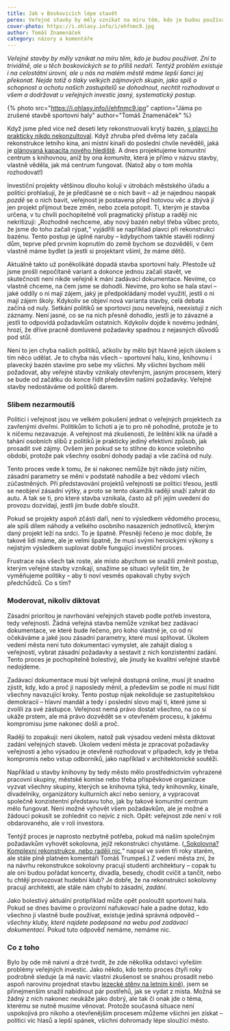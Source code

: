 ```yaml
---
title: Jak v Boskovicích lépe stavět
perex: Veřejné stavby by měly vznikat na míru těm, kdo je budou používat. Zní to triviálně, ale u těch boskovických se to příliš nedaří. Tentýž problém existuje i na celostátní úrovni, ale u nás na malém městě máme lepší šanci jej překonat. Jak?
cover-photo: https://i.ohlasy.info/i/ehfnmc9.jpg
author: Tomáš Znamenáček
category: názory a komentáře
---
```


*Veřejné stavby by měly vznikat na míru těm, kdo je budou používat. Zní to triviálně, ale u těch boskovických se to příliš nedaří. Tentýž problém existuje i na celostátní úrovni, ale u nás na malém městě máme lepší šanci jej překonat. Nejde totiž o tlaky velkých zájmových skupin, jako spíš o schopnost a ochotu našich zastupitelů se dohodnout, nechtít rozhodovat o všem a dodržovat u veřejných investic jasný, systematický postup.*

{% photo src="https://i.ohlasy.info/i/ehfnmc9.jpg" caption="Jáma po zrušené stavbě sportovní haly" author="Tomáš Znamenáček" %}

Když jsme před více než deseti lety rekonstruovali krytý bazén, [s plavci ho prakticky nikdo nekonzultoval](http://stare.boskovicko.cz/cislo.phtml?iss_id=68#art_2216). Když zhruba před dvěma lety začala rekonstrukce letního kina, ani místní kinaři do poslední chvíle nevěděli, jaká je [plánovaná kapacita nového hlediště](http://www.ohlasy.info/clanky/2016/09/letni-kino-kapacita.html). A dnes projektujeme komunitní centrum s knihovnou, aniž by ona *komunita*, která je přímo v názvu stavby, vlastně věděla, jak má centrum fungovat. (Natož aby o tom mohla rozhodovat!)

Investiční projekty většinou dlouho kolují v útrobách městského úřadu a politici prohlašují, že je předčasné se o nich bavit – až je najednou naopak *pozdě* se o nich bavit, veřejnost je postavena před hotovou věc a zbývá jí jen projekt přijmout beze změn, nebo zcela potopit. Ti, kterým je stavba určena, v tu chvíli pochopitelně volí pragmatický přístup a raději nic nekritizují: „Rozhodně nechceme, aby nový bazén nebyl třeba vůbec proto, že jsme do toho začali rýpat,“ vyjádřili se například plavci při rekonstrukci bazénu. Tento postup je úplně naruby – kdybychom takhle stavěli rodinný dům, teprve před prvním kopnutím do země bychom se dozvěděli, v čem vlastně máme bydlet (a jestli si projektant všiml, že máme děti).

Aktuálně takto už poněkolikáté dopadá stavba sportovní haly. Přestože už jsme prošli nepočítaně variant a dokonce jednou začali stavět, ve skutečnosti není nikde veřejně k mání zadávací dokumentace. Nevíme, co vlastně chceme, na čem jsme se dohodli. Nevíme, pro koho se hala staví – jaké oddíly o ni mají zájem, jaký je předpokládaný model využití, jestli o ni mají zájem školy. Kdykoliv se objeví nová varianta stavby, celá debata začíná od nuly. Setkání politiků se sportovci jsou neveřejná, neexistují z nich záznamy. Není jasné, co se na nich přesně dohodlo, jestli je to závazné a jestli to odpovídá požadavkům ostatních. Kdykoliv dojde k novému jednání, hrozí, že dříve pracně domluvené požadavky spadnou z nejasných důvodů pod stůl.

Není to jen chyba našich politiků, ačkoliv by mělo být hlavně jejich úkolem s tím něco udělat. Je to chyba nás všech – sportovní halu, kino, knihovnu i plavecký bazén stavíme pro sebe my všichni. My všichni bychom měli požadovat, aby veřejné stavby vznikaly otevřeným, jasným procesem, který se bude od začátku do konce řídit především našimi požadavky. Veřejné stavby nedostáváme od politiků darem.

### Slibem nezarmoutíš

Politici i veřejnost jsou ve velkém pokušení jednat o veřejných projektech za zavřenými dveřmi. Politikům to lichotí a je to pro ně pohodlné, protože je to k ničemu nezavazuje. A veřejnost má zkušenosti, že leštění klik na úřadě a tahání osobních slibů z politiků je prakticky jediný efektivní způsob, jak prosadit své zájmy. Ovšem jen pokud se to stihne do konce volebního období, protože pak všechny osobní dohody padají a vše začíná od nuly.

Tento proces vede k tomu, že si nakonec nemůže být nikdo jistý ničím, zásadní parametry se mění v podstatě nahodile a bez vědomí všech zúčastněných. Při představování projektů veřejnosti se politici třesou, jestli se neobjeví zásadní výtky, a proto se tento okamžik raději snaží zahrát do autu. A tak se ti, pro které stavba vznikala, často až při jejím uvedení do provozu dozvídají, jestli jim bude dobře sloužit.

Pokud se projekty aspoň zčásti daří, není to výsledkem vědomého procesu, ale spíš dílem náhody a velkého osobního nasazeních jednotlivců, kterým daný projekt leží na srdci. To je špatně. Přesněji řečeno je moc dobře, že takové lidi máme, ale je velmi špatně, že musí svými heroickými výkony s nejistým výsledkem suplovat dobře fungující investiční proces.

Frustrace nás všech tak roste, ale místo abychom se snažili změnit postup, kterým veřejné stavby vznikají, snažíme se situaci vyřešit tím, že vyměňujeme politiky – aby ti noví vesměs opakovali chyby svých předchůdců. Co s tím?

### Moderovat, nikoliv diktovat

Zásadní prioritou je navrhování veřejných staveb podle potřeb investora, tedy veřejnosti. Žádná veřejná stavba nemůže vznikat bez zadávací dokumentace, ve které bude řečeno, pro koho vlastně je, co od ní očekáváme a jaké jsou zásadní parametry, které musí splňovat. Úkolem vedení města není tuto dokumentaci vymyslet, ale zahájit dialog s veřejností, vybrat zásadní požadavky a sestavit z nich konzistentní zadání. Tento proces je pochopitelně bolestivý, ale jinudy ke kvalitní veřejné stavbě nedojdeme.

Zadávací dokumentace musí být veřejně dostupná online, musí jít snadno zjistit, kdy, kdo a proč ji naposledy měnil, a především se podle ní musí řídit všechny navazující kroky. Tento postup nijak nekoliduje se zastupitelskou demokracií – hlavní mandát a tedy i poslední slovo mají ti, které jsme si zvolili za své zástupce. Veřejnost nemá právo dostat všechno, na co si ukáže prstem, ale má právo dozvědět se v otevřeném procesu, k jakému kompromisu jsme nakonec došli a proč.

Raději to zopakuji: není úkolem, natož pak výsadou vedení města diktovat zadání veřejných staveb. Úkolem vedení města je zpracovat požadavky veřejnosti a jeho výsadou je otevřeně rozhodovat v případech, kdy je třeba kompromis nebo vstup odborníků, jako například v architektonické soutěži.

Například u stavby knihovny by tedy město mělo prostřednictvím vyhrazené pracovní skupiny, městské komise nebo třeba příspěvkové organizace vyzvat všechny skupiny, kterých se knihovna týká, tedy knihovníky, kinaře, divadelníky, organizátory kulturních akcí nebo seniory, a vypracovat společně konzistentní představu toho, jak by takové komunitní centrum mělo fungovat. Není možné vyhovět všem požadavkům, ale je možné a žádoucí pokusit se zohlednit co nejvíc z nich. Opět: veřejnost zde není v roli obdarovaného, ale v roli investora.

Tentýž proces je naprosto nezbytně potřeba, pokud má našim společným požadavkům vyhovět sokolovna, jejíž rekonstrukci chystáme. („[Sokolovna? Komplexní rekonstrukce, nebo raději nic](http://www.ohlasy.info/clanky/2015/03/oprava-sokolovny.html),“ napsal ve svém tři roky starém, ale stále plně platném komentáři Tomáš Trumpeš.) Z vedení města zní, že na návrhu rekonstrukce sokolovny pracují studenti architektury – copak tu ale oni budou pořádat koncerty, divadla, besedy, chodit cvičit a tančit, nebo tu chtějí provozovat hudební klub? Je dobře, že na rekonstrukci sokolovny pracují architekti, ale stále nám chybí to zásadní, *zadání*.

Jako bolestivý aktuální protipříklad může opět posloužit sportovní hala. Pokud se dnes bavíme o provizorní nafukovací hale a padne dotaz, kdo všechno ji vlastně bude používat, existuje jediná správná odpověd – *všechny kluby, které najdete podepsané na webu pod zadávací dokumentací*. Pokud tuto odpověď nemáme, nemáme nic.

### Co z toho

Bylo by ode mě naivní a drzé tvrdit, že zde několika odstavci vyřeším problémy veřejných investic. Jako někdo, kdo tento proces čtyři roky podrobně sleduje (a má navíc vlastní zkušenost se snahou prosadit nebo aspoň narovinu projednat stavbu [lezecké stěny na letním kině](https://vimeo.com/130414238)), jsem se přinejmenším snažil nabídnout pár postřehů, jak se vydat z místa. Možná se žádný z nich nakonec neukáže jako dobrý, ale tak či onak jde o téma, kterému se nutně musíme věnovat. Protože současná situace není uspokojivá pro nikoho a otevřenějším procesem můžeme všichni jen získat – politici víc hlasů a lepší spánek, všichni dohromady lépe sloužící město.
